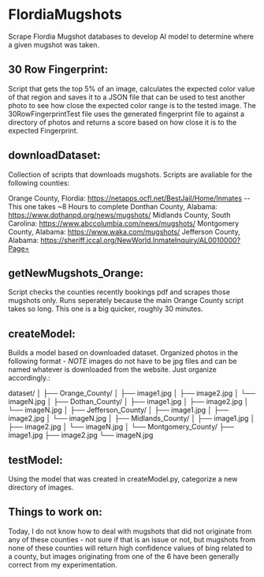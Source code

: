 # FlordiaMugshots
Scrape Flordia Mugshot databases to develop AI model to determine where a given mugshot was taken.

## 30 Row Fingerprint:
  Script that gets the top 5% of an image, calculates the expected color value of that region and saves it to a JSON file that can be used to test another photo to see how close the expected color range is to the tested image. The 30RowFingerprintTest file uses the generated fingerprint file to against a directory of photos and returns a score based on how close it is to the expected Fingerprint.

## downloadDataset:
  Collection of scripts that downloads mugshots. Scripts are avaliable for the following counties:

  Orange County, Flordia: https://netapps.ocfl.net/BestJail/Home/Inmates -- This one takes ~8 Hours to complete
  Donthan County, Alabama: https://www.dothanpd.org/news/mugshots/
  Midlands County, South Carolina: https://www.abccolumbia.com/news/mugshots/
  Montgomery County, Alabama: https://www.waka.com/mugshots/
  Jefferson County, Alabama: https://sheriff.jccal.org/NewWorld.InmateInquiry/AL0010000?Page=

## getNewMugshots_Orange:
  Script checks the counties recently bookings pdf and scrapes those mugshots only. Runs seperately because the main Orange County script takes so long. This one is a big quicker, roughly 30 minutes.

## createModel:
  Builds a model based on downloaded dataset. Organized photos in the following format - _NOTE_ images do not have to be jpg files and can be named whatever is downloaded from the website. Just organize     accordingly.:
  
dataset/
│
├── Orange_County/
│   ├── image1.jpg
│   ├── image2.jpg
│   └── imageN.jpg
│
├── Dothan_County/
│   ├── image1.jpg
│   ├── image2.jpg
│   └── imageN.jpg
│
├── Jefferson_County/
│   ├── image1.jpg
│   ├── image2.jpg
│   └── imageN.jpg
│
├── Midlands_County/
│   ├── image1.jpg
│   ├── image2.jpg
│   └── imageN.jpg
│
└── Montgomery_County/
    ├── image1.jpg
    ├── image2.jpg
    └── imageN.jpg

## testModel:
  Using the model that was created in createModel.py, categorize a new directory of images.


## Things to work on:
  Today, I do not know how to deal with mugshots that did not originate from any of these counties - not sure if that is an issue or not, but mugshots from none of these counties will return high confidence values of bing related to a county, but images originating from one of the 6 have been generally correct from my experimentation.
